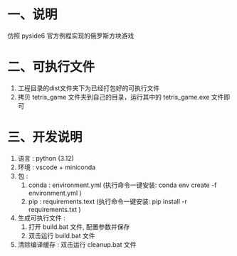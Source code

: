 # 一、说明
  仿照 pyside6 官方例程实现的俄罗斯方块游戏

# 二、可执行文件
  1. 工程目录的dist文件夹下为已经打包好的可执行文件
  2. 拷贝 tetris_game 文件夹到自己的目录，运行其中的 tetris_game.exe 文件即可
  
# 三、开发说明
  1. 语言 : python (3.12)
  2. 环境 : vscode + miniconda
  3. 包 : 
     1. conda : environment.yml (执行命令一键安装: conda env create -f environment.yml )
     2. pip : requirements.text (执行命令一键安装: pip install -r requirements.txt )
  4. 生成可执行文件 : 
     1. 打开 build.bat 文件, 配置参数并保存
     2. 双击运行 build.bat 文件
  5. 清除编译缓存 : 双击运行 cleanup.bat 文件
